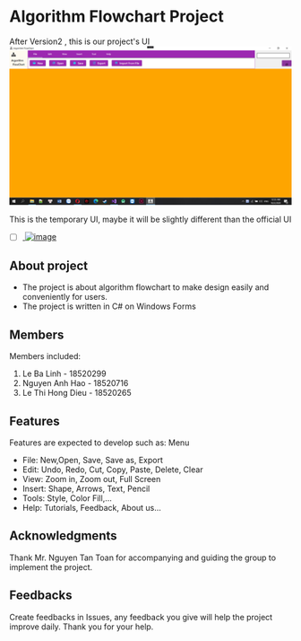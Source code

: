 # Algorithm Flowchart Project

After Version2 , this is our project's UI 
![UiVer2](/demoVer2.png)

This is the temporary UI, maybe it will be slightly different than the official UI
- [ ] [
![image](https://user-images.githubusercontent.com/59057692/94286396-254db300-ff7f-11ea-9233-be11706d45fb.png)
](url)

## About project
- The project is about algorithm flowchart to make design easily and conveniently for users. 
- The project is written in C# on Windows Forms
 
## Members
Members included:
1. Le Ba Linh - 18520299
2. Nguyen Anh Hao - 18520716
3. Le Thi Hong Dieu - 18520265

## Features
Features are expected to develop such as:
Menu 
+ File: New,Open, Save, Save as, Export
+ Edit: Undo, Redo, Cut, Copy, Paste, Delete, Clear
+ View: Zoom in, Zoom out, Full Screen
+ Insert: Shape, Arrows, Text, Pencil 
+ Tools: Style, Color Fill,...
+ Help: Tutorials, Feedback, About us...



## Acknowledgments
Thank Mr. Nguyen Tan Toan for accompanying and guiding the group to implement the project.

## Feedbacks
Create feedbacks in Issues, any feedback you give will help the project improve daily. Thank you for your help.


